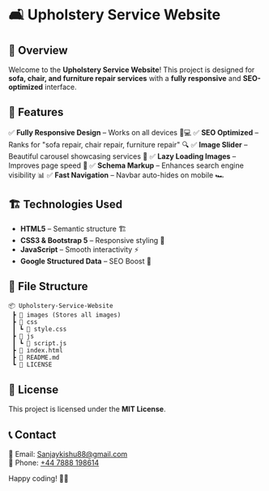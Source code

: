 # 🛋️ Upholstery Service Website

## 📌 Overview
Welcome to the **Upholstery Service Website**! This project is designed for **sofa, chair, and furniture repair services** with a **fully responsive** and **SEO-optimized** interface.

## 🚀 Features
✅ **Fully Responsive Design** – Works on all devices 📱💻
✅ **SEO Optimized** – Ranks for "sofa repair, chair repair, furniture repair" 🔍
✅ **Image Slider** – Beautiful carousel showcasing services 🎡
✅ **Lazy Loading Images** – Improves page speed 🚀
✅ **Schema Markup** – Enhances search engine visibility 📊
✅ **Fast Navigation** – Navbar auto-hides on mobile 🏎️

## 🏗️ Technologies Used
- **HTML5** – Semantic structure 🏗️
- **CSS3 & Bootstrap 5** – Responsive styling 🎨
- **JavaScript** – Smooth interactivity ⚡
- **Google Structured Data** – SEO Boost 🔎

## 📂 File Structure
```
📦 Upholstery-Service-Website
 ┣ 📂 images (Stores all images)
 ┣ 📂 css
 ┃ ┗ 📜 style.css
 ┣ 📂 js
 ┃ ┗ 📜 script.js
 ┣ 📜 index.html
 ┣ 📜 README.md
 ┗ 📜 LICENSE
```

## 📜 License
This project is licensed under the **MIT License**.

## 📞 Contact
📧 Email: [Sanjaykishu88@gmail.com](mailto:Sanjaykishu88@gmail.com)  
📱 Phone: [+44 7888 198614](tel:+447888198614)

Happy coding! 🎉🚀

